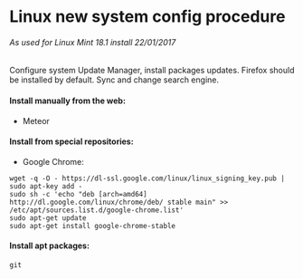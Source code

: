 Linux new system config procedure
=================================
###### As used for Linux Mint 18.1 install 22/01/2017

Configure system Update Manager, install packages updates.
Firefox should be installed by default. Sync and change search engine.

#### Install manually from the web:
* Meteor

#### Install from special repositories:
* Google Chrome:
```shell
wget -q -O - https://dl-ssl.google.com/linux/linux_signing_key.pub | sudo apt-key add -
sudo sh -c 'echo "deb [arch=amd64] http://dl.google.com/linux/chrome/deb/ stable main" >> /etc/apt/sources.list.d/google-chrome.list'
sudo apt-get update 
sudo apt-get install google-chrome-stable
```

#### Install apt packages:
```
git
